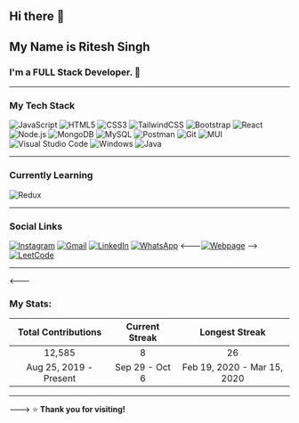 ## Hi there 👋

<!--
**riteshpaarihar/riteshpaarihar** is a ✨ _special_ ✨ repository because its `README.md` (this file) appears on your GitHub profile.

Here are some ideas to get you started:

- 🔭 I’m currently working on ...
- 🌱 I’m currently learning ...
- 👯 I’m looking to collaborate on ...
- 🤔 I’m looking for help with ...
- 💬 Ask me about ...
- 📫 How to reach me: ...
- 😄 Pronouns: ...
- ⚡ Fun fact: ...
-->



## My Name is Ritesh Singh 
### I'm a FULL Stack Developer. 🚀

---

### My Tech Stack

![JavaScript](https://img.shields.io/badge/JavaScript-F7DF1E?style=for-the-badge&logo=javascript&logoColor=black)
![HTML5](https://img.shields.io/badge/HTML5-E34F26?style=for-the-badge&logo=html5&logoColor=white)
![CSS3](https://img.shields.io/badge/CSS3-1572B6?style=for-the-badge&logo=css3&logoColor=white)
![TailwindCSS](https://img.shields.io/badge/TailwindCSS-38B2AC?style=for-the-badge&logo=tailwind-css&logoColor=white)
![Bootstrap](https://img.shields.io/badge/Bootstrap-563D7C?style=for-the-badge&logo=bootstrap&logoColor=white)
![React](https://img.shields.io/badge/React-61DAFB?style=for-the-badge&logo=react&logoColor=white)
![Node.js](https://img.shields.io/badge/Node.js-339933?style=for-the-badge&logo=nodedotjs&logoColor=white)
![MongoDB](https://img.shields.io/badge/MongoDB-47A248?style=for-the-badge&logo=mongodb&logoColor=white)
![MySQL](https://img.shields.io/badge/MySQL-4479A1?style=for-the-badge&logo=mysql&logoColor=white)
![Postman](https://img.shields.io/badge/Postman-FF6C37?style=for-the-badge&logo=postman&logoColor=white)
![Git](https://img.shields.io/badge/Git-F05032?style=for-the-badge&logo=git&logoColor=white)
![MUI](https://img.shields.io/badge/MUI-007FFF?style=for-the-badge&logo=mui&logoColor=white)
![Visual Studio Code](https://img.shields.io/badge/Visual_Studio_Code-0078D4?style=for-the-badge&logo=visual-studio-code&logoColor=white)
![Windows](https://img.shields.io/badge/Windows-0078D6?style=for-the-badge&logo=windows&logoColor=white)
![Java](https://img.shields.io/badge/Java-007396?style=for-the-badge&logo=java&logoColor=white)

---

### Currently Learning

![Redux](https://img.shields.io/badge/Redux-764ABC?style=for-the-badge&logo=redux&logoColor=white)

---

### Social Links

[![Instagram](https://img.shields.io/badge/Instagram-E4405F?style=for-the-badge&logo=instagram&logoColor=white)](https://instagram.com/your_profile)
[![Gmail](https://img.shields.io/badge/Gmail-D14836?style=for-the-badge&logo=gmail&logoColor=white)](mailto:ritesh.rs199@gmail.com)
[![LinkedIn](https://img.shields.io/badge/LinkedIn-0077B5?style=for-the-badge&logo=linkedin&logoColor=white)](https://www.linkedin.com/in/ritesh-singh-2388a0252)
[![WhatsApp](https://img.shields.io/badge/WhatsApp-25D366?style=for-the-badge&logo=whatsapp&logoColor=white)](https://wa.me/7869386543)
<---[![Webpage](https://img.shields.io/badge/My_Webpage-4285F4?style=for-the-badge&logo=googlechrome&logoColor=white)](https://your-website.com)  -->
[![LeetCode](https://img.shields.io/badge/LeetCode-FFA116?style=for-the-badge&logo=leetcode&logoColor=black)](https://leetcode.com/your_profile)


---
<---
### My Stats:

| **Total Contributions** | **Current Streak** | **Longest Streak** |
|:-----------------------:|:------------------:|:------------------:|
| 12,585                  | 8                  | 26                 |
| Aug 25, 2019 - Present  | Sep 29 - Oct 6     | Feb 19, 2020 - Mar 15, 2020 |

---
--->
⭐️ **Thank you for visiting!**

